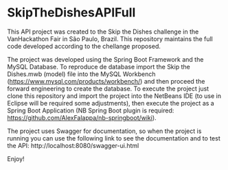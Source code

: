 # SkipTheDishesAPIFull

This API project was created to the Skip the Dishes challenge in the VanHackathon Fair in São Paulo, Brazil.
This repository maintains the full code developed according to the chellange proposed.

The project was developed using the Spring Boot Framework and the MySQL Database. To reproduce de database import the Skip the Dishes.mwb (model) file into the MySQL Workbench (https://www.mysql.com/products/workbench/) and then proceed the forward engineering to create the database. To execute the project just clone this repository and import the project into the NetBeans IDE (to use in Eclipse will be required some adjustments), then execute the project as a Spring Boot Application (NB Spring Boot plugin is required: https://github.com/AlexFalappa/nb-springboot/wiki).

The project uses Swagger for documentation, so when the project is running you can use the following link to see the documentation and to test the API: http://localhost:8080/swagger-ui.html

Enjoy!
